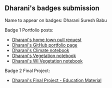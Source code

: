 ## Dharani's badges submission

Name to appear on badges: Dharani Suresh Babu

Badge 1 Portfolio posts:
* [Dharani's home town pull request](https://github.com/cu-esiil-edu/hometowns/pull/26)
* [Dharani's GitHub portfolio page](https://dharanisureshbabu.github.io/)
* [Dharani's Climate notebook](https://dharanisureshbabu.github.io/md/madison_timeseries.html)
* [Dharani's Vegetation notebook](https://dharanisureshbabu.github.io/md/vegetation.html)
* [Dharani's WI Vegetation notebook](https://dharanisureshbabu.github.io/md/wi_ndvi_short_ver.html)

Badge 2 Final Project:
* [Dharani's Final Project - Education Material](https://dharanisureshbabu.github.io/md/finley_vegetation_wo_md_cmd.html)

